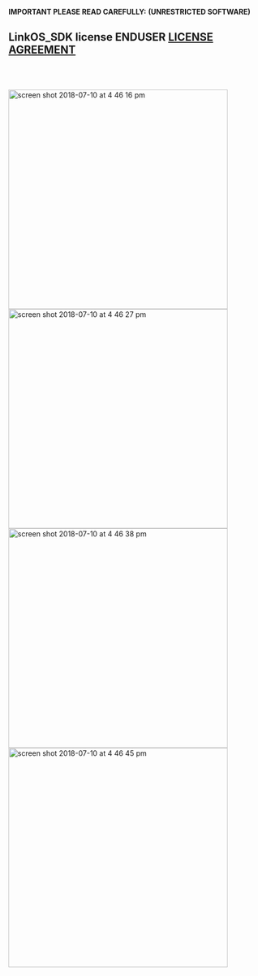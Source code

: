 **IMPORTANT PLEASE READ CAREFULLY:**
**(UNRESTRICTED SOFTWARE)** 
##  LinkOS_SDK license ENDUSER [LICENSE AGREEMENT](http://link-os.github.io/Zebra_SDK_EULA.pdf)
<br/>
<br/>

<p float="left">
<img width="432" height=”600” alt="screen shot 2018-07-10 at 4 46 16 pm" src="https://user-images.githubusercontent.com/41017424/42539519-eebb4fc8-8460-11e8-9752-1c23a7d9d51b.png">
<img width="432" height=”600” alt="screen shot 2018-07-10 at 4 46 27 pm" src="https://user-images.githubusercontent.com/41017424/42539523-ef8b0a24-8460-11e8-9e84-d68a54ab39be.png">
<img width="432" height=”600” alt="screen shot 2018-07-10 at 4 46 38 pm" src="https://user-images.githubusercontent.com/41017424/42539526-f0696256-8460-11e8-9337-ead8a450552c.png">
<img width="432" height=”600” alt="screen shot 2018-07-10 at 4 46 45 pm" src="https://user-images.githubusercontent.com/41017424/42539528-f14ce67a-8460-11e8-8a27-74720ba10908.png">
</p>
